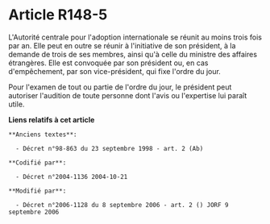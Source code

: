 # Article R148-5

L'Autorité centrale pour l'adoption internationale se réunit au moins trois fois par an. Elle peut en outre se réunir à
l'initiative de son président, à la demande de trois de ses membres, ainsi qu'à celle du ministre des affaires étrangères.
Elle est convoquée par son président ou, en cas d'empêchement, par son vice-président, qui fixe l'ordre du jour.

Pour l'examen de tout ou partie de l'ordre du jour, le président peut autoriser l'audition de toute personne dont l'avis ou
l'expertise lui paraît utile.

**Liens relatifs à cet article**

	**Anciens textes**:

	  - Décret n°98-863 du 23 septembre 1998 - art. 2 (Ab)

	**Codifié par**:

	  - Décret n°2004-1136 2004-10-21

	**Modifié par**:

	  - Décret n°2006-1128 du 8 septembre 2006 - art. 2 () JORF 9 septembre 2006

